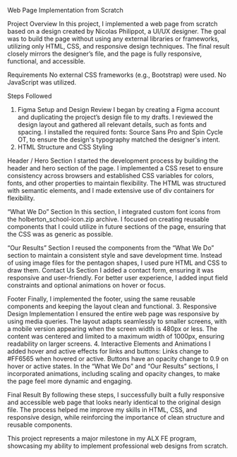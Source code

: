Web Page Implementation from Scratch

Project Overview
In this project, I implemented a web page from scratch based on a design created by Nicolas Philippot, a UI/UX designer. The goal was to build the page without using any external libraries or frameworks, utilizing only HTML, CSS, and responsive design techniques. The final result closely mirrors the designer’s file, and the page is fully responsive, functional, and accessible.

Requirements
No external CSS frameworks (e.g., Bootstrap) were used.
No JavaScript was utilized.

Steps Followed
1. Figma Setup and Design Review
I began by creating a Figma account and duplicating the project’s design file to my drafts.
I reviewed the design layout and gathered all relevant details, such as fonts and spacing.
I installed the required fonts: Source Sans Pro and Spin Cycle OT, to ensure the design's typography matched the designer's intent.
2. HTML Structure and CSS Styling

Header / Hero Section
I started the development process by building the header and hero section of the page.
I implemented a CSS reset to ensure consistency across browsers and established CSS variables for colors, fonts, and other properties to maintain flexibility.
The HTML was structured with semantic elements, and I made extensive use of div containers for flexibility.

“What We Do” Section
In this section, I integrated custom font icons from the holberton_school-icon.zip archive.
I focused on creating reusable components that I could utilize in future sections of the page, ensuring that the CSS was as generic as possible.

“Our Results” Section
I reused the components from the “What We Do” section to maintain a consistent style and save development time.
Instead of using image files for the pentagon shapes, I used pure HTML and CSS to draw them.
Contact Us Section
I added a contact form, ensuring it was responsive and user-friendly.
For better user experience, I added input field constraints and optional animations on hover or focus.

Footer
Finally, I implemented the footer, using the same reusable components and keeping the layout clean and functional.
3. Responsive Design Implementation
I ensured the entire web page was responsive by using media queries. The layout adapts seamlessly to smaller screens, with a mobile version appearing when the screen width is 480px or less.
The content was centered and limited to a maximum width of 1000px, ensuring readability on larger screens.
4. Interactive Elements and Animations
I added hover and active effects for links and buttons:
Links change to #FF6565 when hovered or active.
Buttons have an opacity change to 0.9 on hover or active states.
In the “What We Do” and “Our Results” sections, I incorporated animations, including scaling and opacity changes, to make the page feel more dynamic and engaging.

Final Result
By following these steps, I successfully built a fully responsive and accessible web page that looks nearly identical to the original design file. The process helped me improve my skills in HTML, CSS, and responsive design, while reinforcing the importance of clean structure and reusable components.

This project represents a major milestone in my ALX FE program, showcasing my ability to implement professional web designs from scratch.
